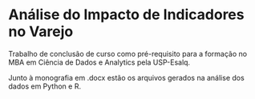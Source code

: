 # Análise do Impacto de Indicadores no Varejo

Trabalho de conclusão de curso como pré-requisito para a formação no MBA em Ciência de Dados e Analytics pela USP-Esalq.

Junto à monografia em .docx estão os arquivos gerados na análise dos dados em Python e R.
